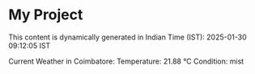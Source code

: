 # My Project

This content is dynamically generated in Indian Time (IST): 2025-01-30 09:12:05 IST


Current Weather in Coimbatore:
Temperature: 21.88 °C
Condition: mist
